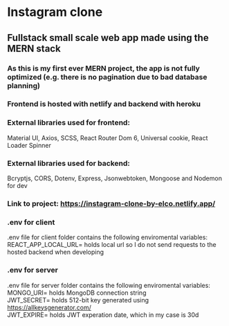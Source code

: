 # Instagram clone

## Fullstack small scale web app made using the MERN stack
### As this is my first ever MERN project, the app is not fully optimized (e.g. there is no pagination due to bad database planning)

### Frontend is hosted with netlify and backend with heroku

### External libraries used for frontend: <br />
Material UI, Axios, SCSS, React Router Dom 6, Universal cookie, React Loader Spinner

### External libraries used for backend: <br />
Bcryptjs, CORS, Dotenv, Express, Jsonwebtoken, Mongoose and Nodemon for dev

### Link to project: https://instagram-clone-by-elco.netlify.app/

### .env for client

.env file for client folder contains the following enviromental variables: <br />
REACT_APP_LOCAL_URL= holds local url so I do not send requests to the hosted backend when developing

### .env for server

.env file for server folder contains the following enviromental variables: <br />
MONGO_URI= holds MongoDB connection string <br />
JWT_SECRET= holds 512-bit key generated using https://allkeysgenerator.com/ <br />
JWT_EXPIRE= holds JWT experation date, which in my case is 30d <br />
